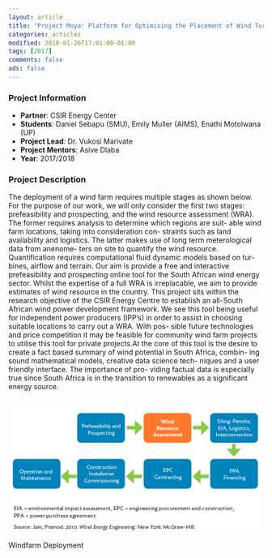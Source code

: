 ```yaml
---
layout: article
title: "Project Moya: Platform for Optimising the Placement of Wind Turbines"
categories: articles
modified: 2018-01-26T17:01:00-01:00
tags: [2017]
comments: false
ads: false
---
```



### Project Information

* **Partner**: CSIR Energy Center
* **Students**: Daniel Sebapu (SMU), Emily Muller (AIMS), Enathi Motolwana (UP)
* **Project Lead**: Dr. Vukosi Marivate
* **Project Mentors**: Asive Dlaba
* **Year**: 2017/2018

### Project Description

The deployment of a wind farm requires multiple stages
as shown below. For the purpose of our work, we
will only consider the first two stages: prefeasibility and
prospecting, and the wind resource assessment (WRA). The
former requires analysis to determine which regions are suit-
able wind farm locations, taking into consideration con-
straints such as land availability and logistics. The latter
makes use of long term meterological data from anenome-
ters on site to quantify the wind resource. Quantification
requires computational fluid dynamic models based on tur-
bines, airflow and terrain. Our aim is provide a free and interactive prefeasibility and prospecting online tool for the South African wind energy
sector. Whilst the expertise of a full WRA is irreplacable,
we aim to provide estimates of wind resource in the country.
This project sits within the research objective of the CSIR
Energy Centre to establish an all-South African wind power
development framework. We see this tool being useful for
independent power producers (IPP’s) in order to assist in
choosing suitable locations to carry out a WRA. With pos-
sible future technologies and price competition it may be
feasible for community wind farm projects to utilise this
tool for private projects.At the core of this tool is the desire to create a fact
based summary of wind potential in South Africa, combin-
ing sound mathematical models, creative data science tech-
niques and a user friendly interface. The importance of pro-
viding factual data is especially true since South Africa is in
the transition to renewables as a significant energy source.

![Windfarm](/images/moya1.png)

Windfarm Deployment
